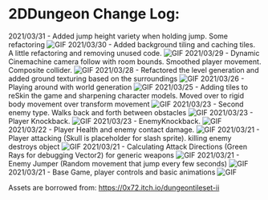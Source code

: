 # 2DDungeon Change Log:

2021/03/31 - Added jump height variety when holding jump. Some refactoring
![GIF](https://i.imgur.com/ux3Miwu.gif)
2021/03/30 - Added background tiling and caching tiles. A little refactoring and removing unused code.
![GIF](https://i.imgur.com/dzhpTjP.gif)
2021/03/29 - Dynamic Cinemachine camera follow with room bounds. Smoothed player movement. Composite collider.
![GIF](https://i.imgur.com/2sx5gwK.gif)
2021/03/28 - Refactored the level generation and added ground texturing based on the surroundings
![GIF](https://i.imgur.com/CT4XYhr.gif)
2021/03/26 - Playing around with world generation
![GIF](https://i.imgur.com/XH9ShkO.gif)
2021/03/25 - Adding tiles to reSkin the game and sharpening character models. Moved over to rigid body movement over transform movement
![GIF](https://i.imgur.com/HWMv3VZ.gif)
2021/03/23 - Second enemy type. Walks back and forth between obstacles
![GIF](https://i.imgur.com/g8EyzVQ.gif)
2021/03/23 - Player Knockback.
![GIF](https://i.imgur.com/YOhY1Zz.gif)
2021/03/23 - EnemyKnockback.
![GIF](https://i.imgur.com/w8Xa20u.gif)
2021/03/22 - Player Health and enemy contact damage.
![GIF](https://i.imgur.com/LpeEx9G.gif)
2021/03/21 - Player attacking (Skull is placeholder for slash sprite). killing enemy destroys object
![GIF](https://i.imgur.com/OfTZiSN.gif)
2021/03/21 - Calculating Attack Directions (Green Rays for debugging Vector2) for generic weapons
![GIF](https://i.imgur.com/1g9texy.gif)
2021/03/21 - Enemy Jumper (Random movement that jump every few seconds)
![GIF](https://i.imgur.com/HM4sPQS.gif)
2021/03/21 - Base Game, player controls and basic animations
![GIF](https://i.imgur.com/fbIVt7P.png)

Assets are borrowed from: https://0x72.itch.io/dungeontileset-ii